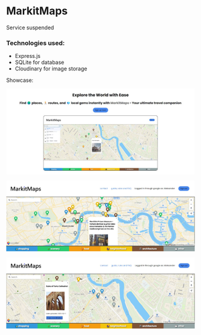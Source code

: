 # MarkitMaps

Service suspended

### Technologies used:

- Express.js
- SQLite for database
- Cloudinary for image storage

Showcase:

![Showcase image](./showcase/homepage.jpeg)

![Showcase image](./showcase/london.jpeg)

![Showcase image](./showcase/tartu.jpeg)
